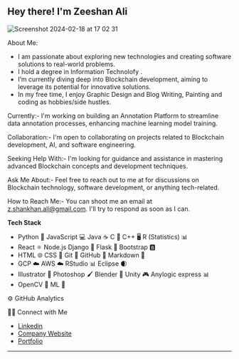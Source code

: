 
## Hey there! I'm Zeeshan Ali



![Screenshot 2024-02-18 at 17 02 31](https://github.com/shan305/shan305/assets/17997520/e19a9b60-36d8-44de-b28c-ccbb703e9e02)









About Me:
- I am passionate about exploring new technologies and creating software solutions to real-world problems.
- I hold a degree in Information Technolofy .
- I’m currently diving deep into Blockchain development, aiming to leverage its potential for innovative solutions.
- In my free time, I enjoy Graphic Design and Blog Writing, Painting and coding as hobbies/side hustles.

Currently:- I'm working on building an Annotation Platform to streamline data annotation processes, enhancing machine learning model training.

Collaboration:- I'm open to collaborating on projects related to Blockchain development, AI, and software engineering.

Seeking Help With:- I'm looking for guidance and assistance in mastering advanced Blockchain concepts and development techniques.

Ask Me About:- Feel free to reach out to me at  for discussions on Blockchain technology, software development, or anything tech-related.

How to Reach Me:- You can shoot me an email at z.shankhan.ali@gmail.com. I'll try to respond as soon as I can.

**Tech Stack**
- Python 🐍  JavaScript 💻  Java ☕  C 📝  C++ 🖥️  R (Statistics) 📊
- React ⚛️  Node.js   Django 🐍  Flask 🌿  Bootstrap 🅱️
- HTML 🌐  CSS 🎨  Git 🐙  GitHub 📂  Markdown 📝
- GCP ☁️  AWS ☁️  RStudio 📊  Eclipse 🌒
- Illustrator 🎨  Photoshop 🖌️  Blender 🥤  Unity 🎮  Anylogic express 📊 
- OpenCV 📸  ML 🤖


⚙️  GitHub Analytics


🤝🏻  Connect with Me

- [Linkedin](https://www.linkedin.com/in/zeeshan-ali-89b246193/)
- [Company Website](https://www.scriptedsaga.io/)
- [Portfolio](https://shan305.github.io/zeeshan.github.io/)

      
---


